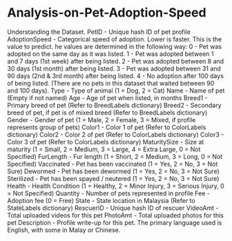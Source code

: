 # Analysis-on-Pet-Adoption-Speed
Understanding the Dataset.
PetID - Unique hash ID of pet profile
AdoptionSpeed - Categorical speed of adoption. Lower is faster. This is the value to predict.
he values are determined in the following way:
0 - Pet was adopted on the same day as it was listed.
1 - Pet was adopted between 1 and 7 days (1st week) after being listed.
2 - Pet was adopted between 8 and 30 days (1st month) after being listed.
3 - Pet was adopted between 31 and 90 days (2nd & 3rd month) after being listed.
4 - No adoption after 100 days of being listed. (There are no pets in this dataset that waited between 90 and 100 days).
Type - Type of animal (1 = Dog, 2 = Cat)
Name - Name of pet (Empty if not named)
Age - Age of pet when listed, in months
Breed1 - Primary breed of pet (Refer to BreedLabels dictionary)
Breed2 - Secondary breed of pet, if pet is of mixed breed (Refer to BreedLabels dictionary)
Gender - Gender of pet (1 = Male, 2 = Female, 3 = Mixed, if profile represents group of pets)
Color1 - Color 1 of pet (Refer to ColorLabels dictionary)
Color2 - Color 2 of pet (Refer to ColorLabels dictionary)
Color3 - Color 3 of pet (Refer to ColorLabels dictionary)
MaturitySize - Size at maturity (1 = Small, 2 = Medium, 3 = Large, 4 = Extra Large, 0 = Not Specified)
FurLength - Fur length (1 = Short, 2 = Medium, 3 = Long, 0 = Not Specified)
Vaccinated - Pet has been vaccinated (1 = Yes, 2 = No, 3 = Not Sure)
Dewormed - Pet has been dewormed (1 = Yes, 2 = No, 3 = Not Sure)
Sterilized - Pet has been spayed / neutered (1 = Yes, 2 = No, 3 = Not Sure)
Health - Health Condition (1 = Healthy, 2 = Minor Injury, 3 = Serious Injury, 0 = Not Specified)
Quantity - Number of pets represented in profile
Fee - Adoption fee (0 = Free)
State - State location in Malaysia (Refer to StateLabels dictionary)
RescuerID - Unique hash ID of rescuer
VideoAmt - Total uploaded videos for this pet
PhotoAmt - Total uploaded photos for this pet
Description - Profile write-up for this pet. The primary language used is English, with some in Malay or Chinese.
